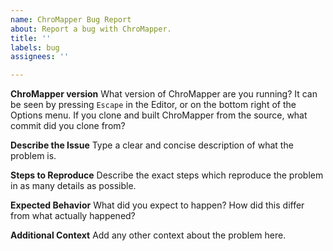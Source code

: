```yaml
---
name: ChroMapper Bug Report
about: Report a bug with ChroMapper.
title: ''
labels: bug
assignees: ''

---
```


**ChroMapper version**
What version of ChroMapper are you running? It can be seen by pressing `Escape` in the Editor, or on the bottom right of the Options menu. If you clone and built ChroMapper from the source, what commit did you clone from?

**Describe the Issue**
Type a clear and concise description of what the problem is.

**Steps to Reproduce**
Describe the exact steps which reproduce the problem in as many details as possible.

**Expected Behavior**
What did you expect to happen? How did this differ from what actually happened?

**Additional Context**
Add any other context about the problem here.
